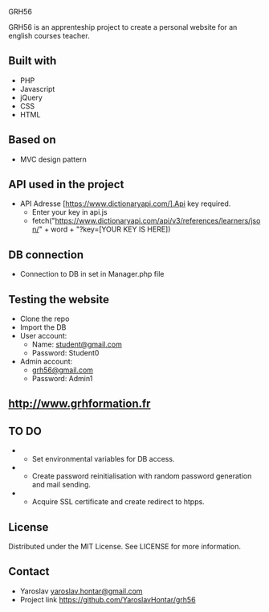  GRH56

GRH56 is an apprenteship project to create a personal website for an english courses teacher.

## Built with
* PHP
* Javascript
* jQuery
* CSS
* HTML

## Based on
* MVC design pattern

## API used in the project 
* API Adresse [https://www.dictionaryapi.com/].Api key required.
    - Enter your key in api.js 
     -  fetch("https://www.dictionaryapi.com/api/v3/references/learners/json/" + word + "?key=[YOUR KEY IS HERE])

## DB connection
* Connection to DB in  set in Manager.php file

## Testing the website
* Clone the repo
* Import the DB
* User account: 
    - Name: student@gmail.com
    - Password: Student0
* Admin account:
    - grh56@gmail.com  
    - Password: Admin1
    
## http://www.grhformation.fr

## TO DO
*  - Set environmental variables for DB access.
*  - Create password reinitialisation with random password generation and mail sending.
*  - Acquire SSL certificate and create redirect to htpps.

## License
Distributed under the MIT License. See LICENSE for more information.

## Contact

- Yaroslav <yaroslav.hontar@gmail.com>
- Project link <https://github.com/YaroslavHontar/grh56>


